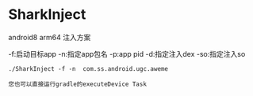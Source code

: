 # SharkInject
android8 arm64 注入方案

-f:启动目标app
-n:指定app包名
-p:app pid
-d:指定注入dex
-so:指定注入so

```
./SharkInject -f -n  com.ss.android.ugc.aweme
```
`您也可以直接运行gradle的executeDevice Task`